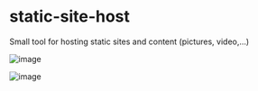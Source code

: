 # static-site-host

Small tool for hosting static sites and content (pictures, video,...)
 
![image](https://github.com/user-attachments/assets/2da40977-6ebd-4abd-97b8-98bb1defdfcd)

![image](https://github.com/user-attachments/assets/be2937e9-b1eb-4b6c-be87-e6c07f998e47)
